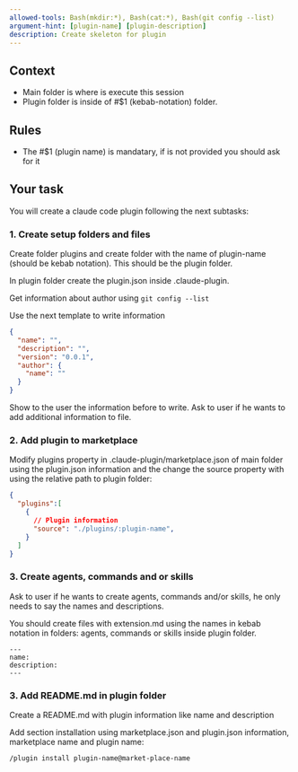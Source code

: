 ```yaml
---
allowed-tools: Bash(mkdir:*), Bash(cat:*), Bash(git config --list)
argument-hint: [plugin-name] [plugin-description]
description: Create skeleton for plugin
---
```


## Context
- Main folder is where is execute this session
- Plugin folder is inside of #$1 (kebab-notation) folder.

## Rules
- The #$1 (plugin name) is mandatary, if is not provided you should ask for it

## Your task

You will create a claude code plugin following the next subtasks:

### 1. Create setup folders and files

Create folder plugins and create folder with the name of plugin-name (should be kebab notation). This should be the plugin folder.

In plugin folder create the plugin.json inside .claude-plugin.

Get information about author using `git config --list`

Use the next template to write information

```json
{
  "name": "",
  "description": "",
  "version": "0.0.1",
  "author": {
    "name": ""
  }
}
```

Show to the user the information before to write. Ask to user if he wants to add additional information to file.

### 2.  Add plugin to marketplace
Modify plugins property in .claude-plugin/marketplace.json of main folder using the plugin.json information and the change the source property with using the relative path to plugin folder:

```json
{
  "plugins":[
    {
      // Plugin information
      "source": "./plugins/:plugin-name",
    }
  ]
}
```

### 3. Create agents, commands and or skills

Ask to user if he wants to create agents, commands and/or skills, he only needs to say the names and descriptions.

You should create files with extension.md using the names in kebab notation in folders: agents, commands or skills inside plugin folder.

```
---
name: 
description:
---
```

### 3. Add README.md in plugin folder

Create a README.md with plugin information like name and description

Add section installation using marketplace.json and plugin.json information, marketplace name and plugin name:

```
/plugin install plugin-name@market-place-name
```

